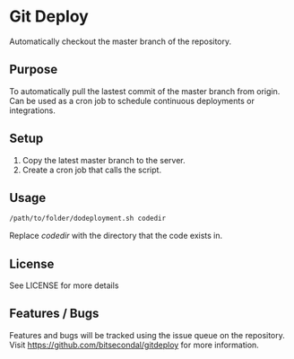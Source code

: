 # Git Deploy
Automatically checkout the master branch of the repository.

## Purpose 
To automatically pull the lastest commit of the master branch from origin. Can be used 
as a cron job to schedule continuous deployments or integrations.

## Setup 
1) Copy the latest master branch to the server. 
2) Create a cron job that calls the script.

## Usage 
```bash 
/path/to/folder/dodeployment.sh codedir
``` 

Replace *codedir* with the directory that the code exists in.

## License 
See LICENSE for more details

## Features / Bugs
Features and bugs will be tracked using the issue queue on the repository. 
Visit https://github.com/bitsecondal/gitdeploy for more information.

